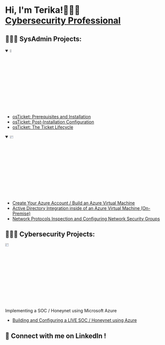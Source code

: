 <h1>Hi, I'm Terika!🧑🏽‍💻 <br/><a href="https://www.linkedin.com/in/terikaj/">Cybersecurity Professional</a>

<h2>🧑🏽‍💻 SysAdmin Projects:</h2>


<details open>
  <summary><img src="https://i.imgur.com/KzJbWRS.png" height="5%" width="10%" alt="osTicket"/></summary>
  
  - [osTicket: Prerequisites and Installation](https://github.com/terikaj/osticket-prereqs)
  - [osTicket: Post-Installation Configuration](https://github.com/terikaj/post-install-config)
  - [osTicket: The Ticket Lifecycle](https://github.com/terikaj/ticket-lifecycle)
</details>

<details open>
  <summary><img src="https://i.imgur.com/1DDZ4Ui.png" height="5%" width="15%" alt="Microsoft Azure"/></summary>
  
  - [Create Your Azure Account / Build an Azure Virtual Machine](https://github.com/terikaj/azure-begin)
  - [Active Directory Integration inside of an Azure Virtual Machine (On-Premise)](https://github.com/terikaj/configure-ad)
  - [Network Protocols Inspection and Configuring Network Security Groups](https://github.com/terikaj/azure-network-protocols)
</details>


<h2>🧑🏽‍💻 Cybersecurity Projects:</h2>
<img src="https://i.imgur.com/1DDZ4Ui.png" height="5%" width="15%" alt="Microsoft Azure"/>


Implementing a SOC / Honeynet using Microsoft Azure 
  - [Building and Configuring a LIVE SOC / Honeynet using Azure](https://github.com/terikaj/SOC-Honeynet)


<h2> 🤳 Connect with me on LinkedIn ! </h2>


<!---
TerikaJ/TerikaJ is a ✨ special ✨ repository because its `README.md` (this file) appears on your GitHub profile.
You can click the Preview link to take a look at your changes.
--->
